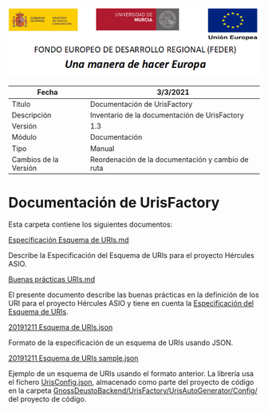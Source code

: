 ![](./media/CabeceraDocumentosMD.png)

| Fecha         | 3/3/2021                                                   |
| ------------- | ------------------------------------------------------------ |
|Titulo|Documentación de UrisFactory| 
|Descripción|Inventario de la documentación de UrisFactory|
|Versión|1.3|
|Módulo|Documentación|
|Tipo|Manual|
|Cambios de la Versión|Reordenación de la documentación y cambio de ruta|


# Documentación de UrisFactory

Esta carpeta contiene los siguientes documentos:

[Especificación Esquema de URIs.md](Especificacion-Esquema-de-URIs.md)

Describe la Especificación del Esquema de URIs para el proyecto Hércules ASIO.

[Buenas prácticas URIs.md](Buenas-practicas-URIs.md)

El presente documento describe las buenas prácticas en la definición de los URI para el 
proyecto Hércules ASIO y tiene en cuenta la [Especificación del Esquema de URIs](Especificacion-Esquema-de-URIs.md).

[20191211 Esquema de URIs.json](20191211%20Esquema%20de%20URIs.json)

Formato de la especificación de un esquema de URIs usando JSON.

[20191211 Esquema de URIs sample.json](20191211%20Esquema%20de%20URIs%20sample.json)

Ejemplo de un esquema de URIs usando el formato anterior. La librería usa el fichero [UrisConfig.json](https://github.com/HerculesCRUE/GnossDeustoBackend/tree/master/src/Hercules.Asio.UrisFactory/UrisAutoGenerator/Config/UrisConfig.json), 
almacenado como parte del proyecto de código en la carpeta 
[GnossDeustoBackend/UrisFactory/UrisAutoGenerator/Config/](https://github.com/HerculesCRUE/GnossDeustoBackend/tree/master/src/Hercules.Asio.UrisFactory/UrisAutoGenerator/Config) del proyecto de código.
